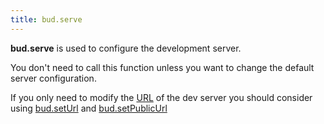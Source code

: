 ```yaml
---
title: bud.serve
---
```


**bud.serve** is used to configure the development server.

You don't need to call this function unless you want to change the default server configuration.

If you only need to modify the [URL](https://developer.mozilla.org/en-US/docs/Web/API/URL) of the dev server you should consider using [bud.setUrl](https://bud.js.org/docs/bud.setUrl) and [bud.setPublicUrl](https://bud.js.org/docs/bud.setPublicUrl)
